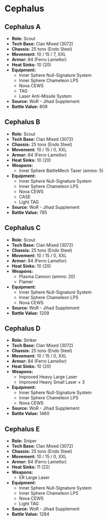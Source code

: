 # Cephalus
## Cephalus A
- **Role:** Scout
- **Tech Base:** Clan Mixed (3072)
- **Chassis:** 25 tons (Endo Steel)
- **Movement:** 10 / 15 / 7, XXL
- **Armor:** 84 (Ferro Lamellor)
- **Heat Sinks:** 10 (20)
- **Equipment:**
  - Inner Sphere Null-Signature System
  - Inner Sphere Chameleon LPS
  - Nova CEWS
  - TAG
  - Laser Anti-Missile System
- **Source:** WoR - Jihad Supplement
- **Battle Value:** 809

## Cephalus B
- **Role:** Scout
- **Tech Base:** Clan Mixed (3072)
- **Chassis:** 25 tons (Endo Steel)
- **Movement:** 10 / 15 / 0, XXL
- **Armor:** 84 (Ferro Lamellor)
- **Heat Sinks:** 10 (20)
- **Weapons:**
  - Inner Sphere BattleMech Taser (ammo: 5)
- **Equipment:**
  - Inner Sphere Null-Signature System
  - Inner Sphere Chameleon LPS
  - Nova CEWS
  - CASE
  - Light TAG
- **Source:** WoR - Jihad Supplement
- **Battle Value:** 785

## Cephalus C
- **Role:** Scout
- **Tech Base:** Clan Mixed (3072)
- **Chassis:** 25 tons (Endo Steel)
- **Movement:** 10 / 15 / 0, XXL
- **Armor:** 84 (Ferro Lamellor)
- **Heat Sinks:** 10 (20)
- **Weapons:**
  - Plasma Cannon (ammo: 20)
  - Flamer
- **Equipment:**
  - Inner Sphere Null-Signature System
  - Inner Sphere Chameleon LPS
  - Nova CEWS
- **Source:** WoR - Jihad Supplement
- **Battle Value:** 1209

## Cephalus D
- **Role:** Striker
- **Tech Base:** Clan Mixed (3072)
- **Chassis:** 25 tons (Endo Steel)
- **Movement:** 10 / 15 / 0, XXL
- **Armor:** 84 (Ferro Lamellor)
- **Heat Sinks:** 10 (20)
- **Weapons:**
  - Improved Heavy Large Laser
  - Improved Heavy Small Laser × 3
- **Equipment:**
  - Inner Sphere Null-Signature System
  - Inner Sphere Chameleon LPS
  - Nova CEWS
- **Source:** WoR - Jihad Supplement
- **Battle Value:** 1460

## Cephalus E
- **Role:** Sniper
- **Tech Base:** Clan Mixed (3072)
- **Chassis:** 25 tons (Endo Steel)
- **Movement:** 10 / 15 / 0, XXL
- **Armor:** 84 (Ferro Lamellor)
- **Heat Sinks:** 11 (22)
- **Weapons:**
  - ER Large Laser
- **Equipment:**
  - Inner Sphere Null-Signature System
  - Inner Sphere Chameleon LPS
  - Nova CEWS
  - Light TAG
- **Source:** WoR - Jihad Supplement
- **Battle Value:** 1284

